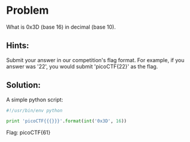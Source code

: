 # Problem
What is 0x3D (base 16) in decimal (base 10).

## Hints:
Submit your answer in our competition's flag format. For example, if you answer was '22', you would submit 'picoCTF{22}' as the flag.

## Solution:

A simple python script:
```python
#!/usr/bin/env python

print 'picoCTF{{{}}}'.format(int('0x3D', 16))
```

Flag: picoCTF{61}